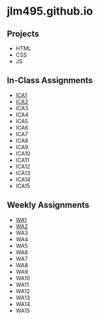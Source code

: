 # jlm495.github.io

## Projects

* HTML
* CSS
* JS

## In-Class Assignments

* [ICA1](https://github.com/jlm495/jlm495.github.io/blob/main/ica/ICA1%20--%20How%20to%20Search%20--%20Jenna%20Mandel.pdf)
* [ICA2](/ica/ICA2_Jenna_Mandel.pdf)
* ICA3
* ICA4
* ICA5
* ICA6
* ICA7
* ICA8
* ICA9
* ICA10
* ICA11
* ICA12
* ICA13
* ICA14
* ICA15

## Weekly Assignments

* [WA1](https://github.com/jlm495/jlm495.github.io/blob/main/wa/wa1.html)
* [WA2](https://github.com/jlm495/jlm495.github.io/blob/main/wa/wa2.html)
* WA3
* WA4
* WA5
* WA6
* WA7
* WA8
* WA9
* WA10
* WA11
* WA12
* WA13
* WA14
* WA15
